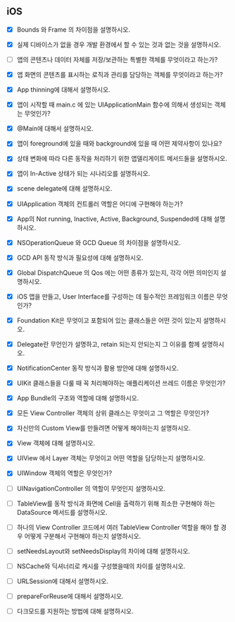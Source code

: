 ## iOS

- [x] Bounds 와 Frame 의 차이점을 설명하시오.

- [x] 실제 디바이스가 없을 경우 개발 환경에서 할 수 있는 것과 없는 것을 설명하시오.

- [ ] 앱의 콘텐츠나 데이터 자체를 저장/보관하는 특별한 객체를 무엇이라고 하는가?

- [x] 앱 화면의 콘텐츠를 표시하는 로직과 관리를 담당하는 객체를 무엇이라고 하는가?

- [x] App thinning에 대해서 설명하시오.



- [x] 앱이 시작할 때 main.c 에 있는 UIApplicationMain 함수에 의해서 생성되는 객체는 무엇인가?

- [x] @Main에 대해서 설명하시오.

- [x] 앱이 foreground에 있을 때와 background에 있을 때 어떤 제약사항이 있나요?

- [x] 상태 변화에 따라 다른 동작을 처리하기 위한 앱델리게이트 메서드들을 설명하시오.

- [x] 앱이 In-Active 상태가 되는 시나리오를 설명하시오.

- [x] scene delegate에 대해 설명하시오.

- [x] UIApplication 객체의 컨트롤러 역할은 어디에 구현해야 하는가?

- [x] App의 Not running, Inactive, Active, Background, Suspended에 대해 설명하시오.



- [x] NSOperationQueue 와 GCD Queue 의 차이점을 설명하시오.

- [x] GCD API 동작 방식과 필요성에 대해 설명하시오.

- [x] Global DispatchQueue 의 Qos 에는 어떤 종류가 있는지, 각각 어떤 의미인지 설명하시오.
  

- [x] iOS 앱을 만들고, User Interface를 구성하는 데 필수적인 프레임워크 이름은 무엇인가?

- [x] Foundation Kit은 무엇이고 포함되어 있는 클래스들은 어떤 것이 있는지 설명하시오.

- [x] Delegate란 무언인가 설명하고, retain 되는지 안되는지 그 이유를 함께 설명하시오.

- [x] NotificationCenter 동작 방식과 활용 방안에 대해 설명하시오.

- [x] UIKit 클래스들을 다룰 때 꼭 처리해야하는 애플리케이션 쓰레드 이름은 무엇인가?

- [x] App Bundle의 구조와 역할에 대해 설명하시오.

- [x] 모든 View Controller 객체의 상위 클래스는 무엇이고 그 역할은 무엇인가?

- [x] 자신만의 Custom View를 만들려면 어떻게 해야하는지 설명하시오.

- [x] View 객체에 대해 설명하시오.

- [x] UIView 에서 Layer 객체는 무엇이고 어떤 역할을 담당하는지 설명하시오.

- [x] UIWindow 객체의 역할은 무엇인가?

- [ ] UINavigationController 의 역할이 무엇인지 설명하시오.

- [ ] TableView를 동작 방식과 화면에 Cell을 출력하기 위해 최소한 구현해야 하는 DataSource 메서드를 설명하시오.

- [ ] 하나의 View Controller 코드에서 여러 TableView Controller 역할을 해야 할 경우 어떻게 구분해서 구현해야 하는지 설명하시오.

- [ ] setNeedsLayout와 setNeedsDisplay의 차이에 대해 설명하시오.



- [ ] NSCache와 딕셔너리로 캐시를 구성했을때의 차이를 설명하시오.

- [ ] URLSession에 대해서 설명하시오.

- [ ] prepareForReuse에 대해서 설명하시오.

- [ ] 다크모드를 지원하는 방법에 대해 설명하시오.


